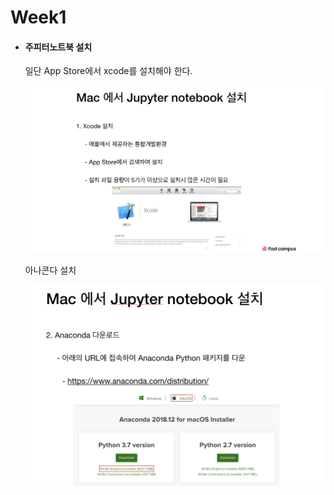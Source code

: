 # Week1

- #### 주피터노트북 설치

  일단 App Store에서 xcode를 설치해야 한다. 

  ![1](./resources/week1/1_1.png)

  아나콘다 설치 

  ![1](./resources/week1/1_2.png)

